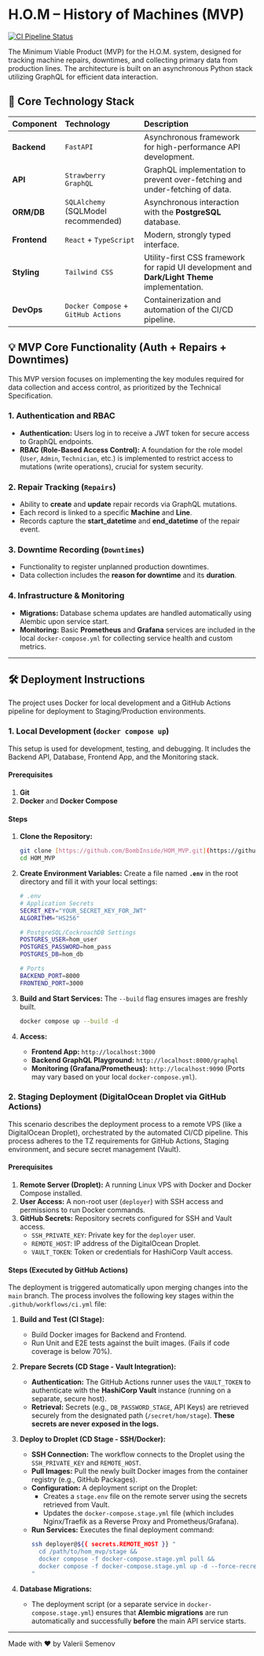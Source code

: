 # H.O.M – History of Machines (MVP)

[![CI Pipeline Status](https://github.com/BombInside/HOM_MVP/actions/workflows/ci.yml/badge.svg)](https://github.com/BombInside/HOM_MVP/actions/workflows/ci.yml)

The Minimum Viable Product (MVP) for the H.O.M. system, designed for tracking machine repairs, downtimes, and collecting primary data from production lines. The architecture is built on an asynchronous Python stack utilizing GraphQL for efficient data interaction.

## 🚀 Core Technology Stack

| Component | Technology | Description |
| :--- | :--- | :--- |
| **Backend** | `FastAPI` | Asynchronous framework for high-performance API development. |
| **API** | `Strawberry GraphQL` | GraphQL implementation to prevent over-fetching and under-fetching of data. |
| **ORM/DB** | `SQLAlchemy` (SQLModel recommended) | Asynchronous interaction with the **PostgreSQL** database. |
| **Frontend** | `React` + `TypeScript` | Modern, strongly typed interface. |
| **Styling** | `Tailwind CSS` | Utility-first CSS framework for rapid UI development and **Dark/Light Theme** implementation. |
| **DevOps** | `Docker Compose` + `GitHub Actions` | Containerization and automation of the CI/CD pipeline. |

## 💡 MVP Core Functionality (Auth + Repairs + Downtimes)

This MVP version focuses on implementing the key modules required for data collection and access control, as prioritized by the Technical Specification.

### 1. Authentication and RBAC
* **Authentication:** Users log in to receive a JWT token for secure access to GraphQL endpoints.
* **RBAC (Role-Based Access Control):** A foundation for the role model (`User`, `Admin`, `Technician`, etc.) is implemented to restrict access to mutations (write operations), crucial for system security.

### 2. Repair Tracking (`Repairs`)
* Ability to **create** and **update** repair records via GraphQL mutations.
* Each record is linked to a specific **Machine** and **Line**.
* Records capture the **start_datetime** and **end_datetime** of the repair event.

### 3. Downtime Recording (`Downtimes`)
* Functionality to register unplanned production downtimes.
* Data collection includes the **reason for downtime** and its **duration**.

### 4. Infrastructure & Monitoring
* **Migrations:** Database schema updates are handled automatically using Alembic upon service start.
* **Monitoring:** Basic **Prometheus** and **Grafana** services are included in the local `docker-compose.yml` for collecting service health and custom metrics.

---

## 🛠️ Deployment Instructions

The project uses Docker for local development and a GitHub Actions pipeline for deployment to Staging/Production environments.

### 1. Local Development (`docker compose up`)

This setup is used for development, testing, and debugging. It includes the Backend API, Database, Frontend App, and the Monitoring stack.

#### Prerequisites
1.  **Git**
2.  **Docker** and **Docker Compose**

#### Steps
1.  **Clone the Repository:**
    ```bash
    git clone [https://github.com/BombInside/HOM_MVP.git](https://github.com/BombInside/HOM_MVP.git)
    cd HOM_MVP
    ```

2.  **Create Environment Variables:**
    Create a file named **`.env`** in the root directory and fill it with your local settings:

    ```bash
    # .env
    # Application Secrets
    SECRET_KEY="YOUR_SECRET_KEY_FOR_JWT"
    ALGORITHM="HS256"

    # PostgreSQL/CockroachDB Settings
    POSTGRES_USER=hom_user
    POSTGRES_PASSWORD=hom_pass
    POSTGRES_DB=hom_db

    # Ports
    BACKEND_PORT=8000
    FRONTEND_PORT=3000
    ```

3.  **Build and Start Services:**
    The `--build` flag ensures images are freshly built.

    ```bash
    docker compose up --build -d
    ```

4.  **Access:**
    * **Frontend App:** `http://localhost:3000`
    * **Backend GraphQL Playground:** `http://localhost:8000/graphql`
    * **Monitoring (Grafana/Prometheus):** `http://localhost:9090` (Ports may vary based on your local `docker-compose.yml`).

### 2. Staging Deployment (DigitalOcean Droplet via GitHub Actions)

This scenario describes the deployment process to a remote VPS (like a DigitalOcean Droplet), orchestrated by the automated CI/CD pipeline. This process adheres to the TZ requirements for GitHub Actions, Staging environment, and secure secret management (Vault).

#### Prerequisites
1.  **Remote Server (Droplet):** A running Linux VPS with Docker and Docker Compose installed.
2.  **User Access:** A non-root user (`deployer`) with SSH access and permissions to run Docker commands.
3.  **GitHub Secrets:** Repository secrets configured for SSH and Vault access.
    * `SSH_PRIVATE_KEY`: Private key for the `deployer` user.
    * `REMOTE_HOST`: IP address of the DigitalOcean Droplet.
    * `VAULT_TOKEN`: Token or credentials for HashiCorp Vault access.

#### Steps (Executed by GitHub Actions)

The deployment is triggered automatically upon merging changes into the `main` branch. The process involves the following key stages within the `.github/workflows/ci.yml` file:

1.  **Build and Test (CI Stage):**
    * Build Docker images for Backend and Frontend.
    * Run Unit and E2E tests against the built images. (Fails if code coverage is below 70%).

2.  **Prepare Secrets (CD Stage - Vault Integration):**
    * **Authentication:** The GitHub Actions runner uses the `VAULT_TOKEN` to authenticate with the **HashiCorp Vault** instance (running on a separate, secure host).
    * **Retrieval:** Secrets (e.g., `DB_PASSWORD_STAGE`, API Keys) are retrieved securely from the designated path (`/secret/hom/stage`). **These secrets are never exposed in the logs.**

3.  **Deploy to Droplet (CD Stage - SSH/Docker):**
    * **SSH Connection:** The workflow connects to the Droplet using the `SSH_PRIVATE_KEY` and `REMOTE_HOST`.
    * **Pull Images:** Pull the newly built Docker images from the container registry (e.g., GitHub Packages).
    * **Configuration:** A deployment script on the Droplet:
        * Creates a `stage.env` file on the remote server using the secrets retrieved from Vault.
        * Updates the `docker-compose.stage.yml` file (which includes Nginx/Traefik as a Reverse Proxy and Prometheus/Grafana).
    * **Run Services:** Executes the final deployment command:
        ```bash
        ssh deployer@${{ secrets.REMOTE_HOST }} "
          cd /path/to/hom_mvp/stage && 
          docker compose -f docker-compose.stage.yml pull && 
          docker compose -f docker-compose.stage.yml up -d --force-recreate
        "
        ```

4.  **Database Migrations:**
    * The deployment script (or a separate service in `docker-compose.stage.yml`) ensures that **Alembic migrations** are run automatically and successfully **before** the main API service starts.

---
Made with ❤️ by Valerii Semenov